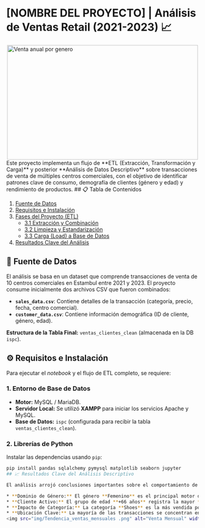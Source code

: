 # [NOMBRE DEL PROYECTO] | Análisis de Ventas Retail (2021-2023) 📈
<img src="img/Tendencia_ventas_mensuales .png .png" alt="Venta anual por genero" width="500" height="300" style="display: block; margin: 0 auto;">
Este proyecto implementa un flujo de **ETL (Extracción, Transformación y Carga)** y posterior **Análisis de Datos Descriptivo** sobre transacciones de venta de múltiples centros comerciales, con el objetivo de identificar patrones clave de consumo, demografía de clientes (género y edad) y rendimiento de productos.
## 📋 Tabla de Contenidos

1.  [Fuente de Datos](#3-fuente-de-datos)
2.  [Requisitos e Instalación](#4-requisitos-e-instalación)
3.  [Fases del Proyecto (ETL)](#5-fases-del-proyecto-etl)
    * [3.1 Extracción y Combinación](#31-extracción-y-combinación)
    * [3.2 Limpieza y Estandarización](#32-limpieza-y-estandarización)
    * [3.3 Carga (Load) a Base de Datos](#33-carga-load-a-base-de-datos)
4.  [Resultados Clave del Análisis](#6-resultados-clave-del-análisis)

## 📁 Fuente de Datos

El análisis se basa en un dataset que comprende transacciones de venta de 10 centros comerciales en Estambul entre 2021 y 2023. El proyecto consume inicialmente dos archivos CSV que fueron combinados:

* **`sales_data.csv`**: Contiene detalles de la transacción (categoría, precio, fecha, centro comercial).
* **`customer_data.csv`**: Contiene información demográfica (ID de cliente, género, edad).

**Estructura de la Tabla Final:** `ventas_clientes_clean` (almacenada en la DB `ispc`).

## ⚙️ Requisitos e Instalación

Para ejecutar el *notebook* y el flujo de ETL completo, se requiere:

### 1. Entorno de Base de Datos
* **Motor:** MySQL / MariaDB.
* **Servidor Local:** Se utilizó **XAMPP** para iniciar los servicios Apache y MySQL.
* **Base de Datos:** `ispc` (configurada para recibir la tabla `ventas_clientes_clean`).

### 2. Librerías de Python
Instalar las dependencias usando `pip`:

```bash
pip install pandas sqlalchemy pymysql matplotlib seaborn jupyter
## 📈 Resultados Clave del Análisis Descriptivo

El análisis arrojó conclusiones importantes sobre el comportamiento de compra (ver carpeta `images/` para todos los gráficos):

* **Dominio de Género:** El género **Femenino** es el principal motor de ingresos, contribuyendo con el **59.7%** del monto total de ventas.
* **Cliente Activo:** El grupo de edad **+66 años** registra la mayor **frecuencia de transacciones** para ambos géneros.
* **Impacto de Categoría:** La categoría **Shoes** es la más vendida por frecuencia, mientras que **Technology** tiene el precio promedio más alto ($3,157).
* **Ubicación Clave:** La mayoría de las transacciones se concentran en **Mall of Istanbul** y **Kanyon**.
<img src="img/Tendencia_ventas_mensuales .png" alt="Venta Mensual" width="500" height="300" style="display: block; margin: 0 auto;">